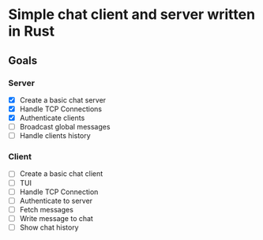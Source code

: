 # Simple chat client and server written in Rust

## Goals

### Server
- [X] Create a basic chat server
- [X] Handle TCP Connections
- [X] Authenticate clients
- [ ] Broadcast global messages
- [ ] Handle clients history

### Client
- [ ] Create a basic chat client
- [ ] TUI
- [ ] Handle TCP Connection
- [ ] Authenticate to server
- [ ] Fetch messages
- [ ] Write message to chat
- [ ] Show chat history
